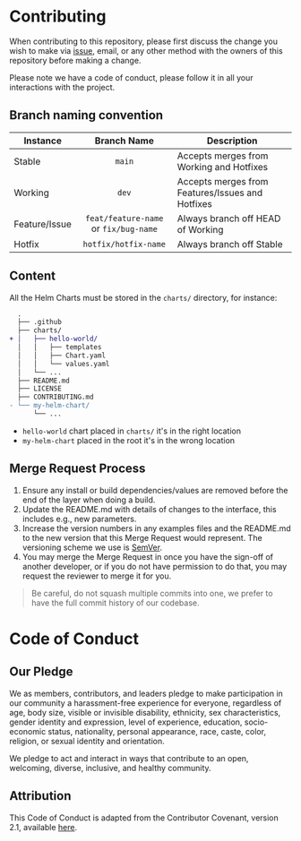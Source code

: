 # Contributing

When contributing to this repository, please first discuss the change you wish to make via [issue](https://github.com/humansbehindkeyboards/charts/issues), email, or any other method with the owners of this repository before making a change. 

Please note we have a code of conduct, please follow it in all your interactions with the project.

## Branch naming convention

| Instance | Branch Name | Description |
|----------|:-----------:|-------------|
| Stable | `main` | Accepts merges from Working and Hotfixes |
| Working | `dev` | Accepts merges from Features/Issues and Hotfixes |
| Feature/Issue | `feat/feature-name` or `fix/bug-name` | Always branch off HEAD of Working |
| Hotfix | `hotfix/hotfix-name` | Always branch off Stable |

## Content

All the Helm Charts must be stored in the `charts/` directory, for instance:

```diff
  .
  ├── .github
  ├── charts/
+ │   ├── hello-world/
  │   │   ├── templates
  │   │   ├── Chart.yaml
  │   │   └── values.yaml
  │   └── ...
  ├── README.md
  ├── LICENSE
  ├── CONTRIBUTING.md
- └── my-helm-chart/
      └── ...
```

- `hello-world` chart placed in `charts/` it's in the right location
- `my-helm-chart` placed in the root it's in the wrong location

## Merge Request Process

1. Ensure any install or build dependencies/values are removed before the end of the layer when doing a build.
2. Update the README.md with details of changes to the interface, this includes e.g., new parameters.
3. Increase the version numbers in any examples files and the README.md to the new version that this Merge Request would represent. The versioning scheme we use is [SemVer](http://semver.org/).
4. You may merge the Merge Request in once you have the sign-off of another developer, or if you do not have permission to do that, you may request the reviewer to merge it for you.

> Be careful, do not squash multiple commits into one, we prefer to have the full commit history of our codebase.

# Code of Conduct

## Our Pledge

We as members, contributors, and leaders pledge to make participation in our community a harassment-free experience for everyone, regardless of age, body size, visible or invisible disability, ethnicity, sex characteristics, gender identity and expression, level of experience, education, socio-economic status, nationality, personal appearance, race, caste, color, religion, or sexual identity and orientation.

We pledge to act and interact in ways that contribute to an open, welcoming, diverse, inclusive, and healthy community.

## Attribution

This Code of Conduct is adapted from the Contributor Covenant, version 2.1, available [here](https://www.contributor-covenant.org/version/2/1/code_of_conduct/).

